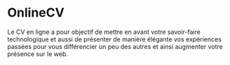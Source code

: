 # OnlineCV
Le CV en ligne a pour objectif de mettre en avant votre savoir-faire technologique et aussi de présenter de manière élégante vos expériences passées pour vous différencier un peu des autres et ainsi augmenter votre présence sur le web.
